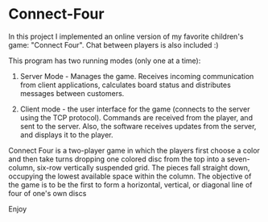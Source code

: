 # Connect-Four
In this project I implemented an online version of my favorite children's game: "Connect Four". 
Chat between players is also included :)


This program has two running modes (only one at a time):

1. Server Mode - Manages the game. Receives incoming communication from client applications, calculates board status and distributes messages between customers.

2. Client mode - the user interface for the game (connects to the server using the TCP protocol).
Commands are received from the player, and sent to the server. Also, the software receives updates from the server, and displays it to the player.


Connect Four is a two-player game in which the players first choose a color and then take turns dropping one colored disc from the top into a seven-column, six-row vertically suspended grid. 
The pieces fall straight down, occupying the lowest available space within the column. 
The objective of the game is to be the first to form a horizontal, vertical, or diagonal line of four of one's own discs


Enjoy
